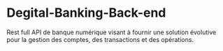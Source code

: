 # Degital-Banking-Back-end
Rest full API de banque numérique visant à fournir une solution évolutive pour la gestion des comptes, des transactions et des opérations.
